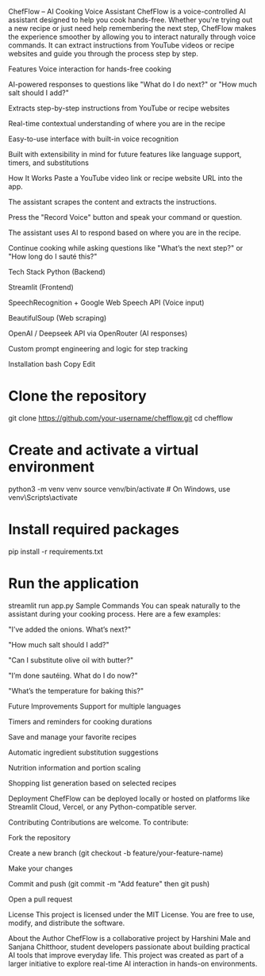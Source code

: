 ChefFlow – AI Cooking Voice Assistant
ChefFlow is a voice-controlled AI assistant designed to help you cook hands-free. Whether you're trying out a new recipe or just need help remembering the next step, ChefFlow makes the experience smoother by allowing you to interact naturally through voice commands. It can extract instructions from YouTube videos or recipe websites and guide you through the process step by step.

Features
Voice interaction for hands-free cooking

AI-powered responses to questions like "What do I do next?" or "How much salt should I add?"

Extracts step-by-step instructions from YouTube or recipe websites

Real-time contextual understanding of where you are in the recipe

Easy-to-use interface with built-in voice recognition

Built with extensibility in mind for future features like language support, timers, and substitutions

How It Works
Paste a YouTube video link or recipe website URL into the app.

The assistant scrapes the content and extracts the instructions.

Press the "Record Voice" button and speak your command or question.

The assistant uses AI to respond based on where you are in the recipe.

Continue cooking while asking questions like "What’s the next step?" or "How long do I sauté this?"

Tech Stack
Python (Backend)

Streamlit (Frontend)

SpeechRecognition + Google Web Speech API (Voice input)

BeautifulSoup (Web scraping)

OpenAI / Deepseek API via OpenRouter (AI responses)

Custom prompt engineering and logic for step tracking

Installation
bash
Copy
Edit
# Clone the repository
git clone https://github.com/your-username/chefflow.git
cd chefflow

# Create and activate a virtual environment
python3 -m venv venv
source venv/bin/activate  # On Windows, use venv\Scripts\activate

# Install required packages
pip install -r requirements.txt

# Run the application
streamlit run app.py
Sample Commands
You can speak naturally to the assistant during your cooking process. Here are a few examples:

"I’ve added the onions. What’s next?"

"How much salt should I add?"

"Can I substitute olive oil with butter?"

"I’m done sautéing. What do I do now?"

"What’s the temperature for baking this?"

Future Improvements
Support for multiple languages

Timers and reminders for cooking durations

Save and manage your favorite recipes

Automatic ingredient substitution suggestions

Nutrition information and portion scaling

Shopping list generation based on selected recipes

Deployment
ChefFlow can be deployed locally or hosted on platforms like Streamlit Cloud, Vercel, or any Python-compatible server.

Contributing
Contributions are welcome. To contribute:

Fork the repository

Create a new branch (git checkout -b feature/your-feature-name)

Make your changes

Commit and push (git commit -m "Add feature" then git push)

Open a pull request

License
This project is licensed under the MIT License. You are free to use, modify, and distribute the software.

About the Author
ChefFlow is a collaborative project by Harshini Male and Sanjana Chitthoor, student developers passionate about building practical AI tools that improve everyday life. This project was created as part of a larger initiative to explore real-time AI interaction in hands-on environments.

